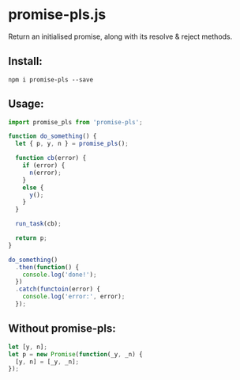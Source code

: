 # promise-pls.js

Return an initialised promise, along with its resolve & reject methods.

## Install:

`npm i promise-pls --save`


## Usage:

```js
import promise_pls from 'promise-pls';

function do_something() {
  let { p, y, n } = promise_pls();

  function cb(error) {
    if (error) {
      n(error);
    }
    else {
      y();
    }
  }

  run_task(cb);

  return p;
}

do_something()
  .then(function() {
    console.log('done!');
  })
  .catch(functoin(error) {
    console.log('error:', error);
  });
```


## Without promise-pls:

```js
let [y, n];
let p = new Promise(function(_y, _n) {
  [y, n] = [_y, _n];
});
```
